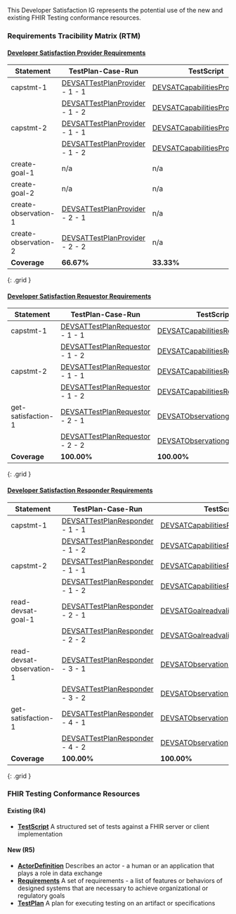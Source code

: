 
<p>This Developer Satisfaction IG represents the potential use of the new and existing FHIR Testing conformance resources.</p>

### Requirements Tracibility Matrix (RTM)

#### [Developer Satisfaction Provider Requirements](Requirements-DEVSATRequirementsProvider.html)

| **Statement** | **TestPlan-Case-Run** | **TestScript** |
| ------------- | --------------------- | -------------- |
| capstmt-1 | [DEVSATTestPlanProvider](TestPlan-DEVSATTestPlanProvider.html) - 1 - 1 | [DEVSATCapabilitiesProviderjson](TestScript-DEVSATCapabilitiesProviderjson.html) |
|  | [DEVSATTestPlanProvider](TestPlan-DEVSATTestPlanProvider.html) - 1 - 2 | [DEVSATCapabilitiesProviderxml](TestScript-DEVSATCapabilitiesProviderxml.html) |
| capstmt-2 | [DEVSATTestPlanProvider](TestPlan-DEVSATTestPlanProvider.html) - 1 - 1 | [DEVSATCapabilitiesProviderjson](TestScript-DEVSATCapabilitiesProviderjson.html) |
|  | [DEVSATTestPlanProvider](TestPlan-DEVSATTestPlanProvider.html) - 1 - 2 | [DEVSATCapabilitiesProviderxml](TestScript-DEVSATCapabilitiesProviderxml.html) |
| create-goal-1 | n/a | n/a |
| create-goal-2 | n/a | n/a |
| create-observation-1 | [DEVSATTestPlanProvider](TestPlan-DEVSATTestPlanProvider.html) - 2 - 1 | n/a |
| create-observation-2 | [DEVSATTestPlanProvider](TestPlan-DEVSATTestPlanProvider.html) - 2 - 2 | n/a |
| **Coverage** | **66.67%** | **33.33%** |
{: .grid }

#### [Developer Satisfaction Requestor Requirements](Requirements-DEVSATRequirementsRequestor.html)

| **Statement** | **TestPlan-Case-Run** | **TestScript** |
| ------------- | --------------------- | -------------- |
| capstmt-1 | [DEVSATTestPlanRequestor](TestPlan-DEVSATTestPlanRequestor.html) - 1 - 1 | [DEVSATCapabilitiesRequestorjson](TestScript-DEVSATCapabilitiesRequestorjson.html) |
|  | [DEVSATTestPlanRequestor](TestPlan-DEVSATTestPlanRequestor.html) - 1 - 2 | [DEVSATCapabilitiesRequestorxml](TestScript-DEVSATCapabilitiesRequestorxml.html) |
| capstmt-2 | [DEVSATTestPlanRequestor](TestPlan-DEVSATTestPlanRequestor.html) - 1 - 1 | [DEVSATCapabilitiesRequestorjson](TestScript-DEVSATCapabilitiesRequestorjson.html) |
|  | [DEVSATTestPlanRequestor](TestPlan-DEVSATTestPlanRequestor.html) - 1 - 2 | [DEVSATCapabilitiesRequestorxml](TestScript-DEVSATCapabilitiesRequestorxml.html) |
| get-satisfaction-1 | [DEVSATTestPlanRequestor](TestPlan-DEVSATTestPlanRequestor.html) - 2 - 1 | [DEVSATObservationgetsatjson](TestScript-DEVSATObservationgetsatjson.html) |
|  | [DEVSATTestPlanRequestor](TestPlan-DEVSATTestPlanRequestor.html) - 2 - 2 | [DEVSATObservationgetsatxml](TestScript-DEVSATObservationgetsatxml.html) |
| **Coverage** | **100.00%** | **100.00%** |
{: .grid }

#### [Developer Satisfaction Responder Requirements](Requirements-DEVSATRequirementsResponder.html)

| **Statement** | **TestPlan-Case-Run** | **TestScript** |
| ------------- | --------------------- | -------------- |
| capstmt-1 | [DEVSATTestPlanResponder](TestPlan-DEVSATTestPlanResponder.html) - 1 - 1 | [DEVSATCapabilitiesResponderjson](TestScript-DEVSATCapabilitiesResponderjson.html) |
|  | [DEVSATTestPlanResponder](TestPlan-DEVSATTestPlanResponder.html) - 1 - 2 | [DEVSATCapabilitiesResponderxml](TestScript-DEVSATCapabilitiesResponderxml.html) |
| capstmt-2 | [DEVSATTestPlanResponder](TestPlan-DEVSATTestPlanResponder.html) - 1 - 1 | [DEVSATCapabilitiesResponderjson](TestScript-DEVSATCapabilitiesResponderjson.html) |
|  | [DEVSATTestPlanResponder](TestPlan-DEVSATTestPlanResponder.html) - 1 - 2 | [DEVSATCapabilitiesResponderxml](TestScript-DEVSATCapabilitiesResponderxml.html) |
| read-devsat-goal-1 | [DEVSATTestPlanResponder](TestPlan-DEVSATTestPlanResponder.html) - 2 - 1 | [DEVSATGoalreadvalidatejson](TestScript-DEVSATGoalreadvalidatejson.html) |
|  | [DEVSATTestPlanResponder](TestPlan-DEVSATTestPlanResponder.html) - 2 - 2 | [DEVSATGoalreadvalidatexml](TestScript-DEVSATGoalreadvalidatexml.html) |
| read-devsat-observation-1 | [DEVSATTestPlanResponder](TestPlan-DEVSATTestPlanResponder.html) - 3 - 1 | [DEVSATObservationreadvalidatejson](TestScript-DEVSATObservationreadvalidatejson.html) |
|  | [DEVSATTestPlanResponder](TestPlan-DEVSATTestPlanResponder.html) - 3 - 2 | [DEVSATObservationreadvalidatexml](TestScript-DEVSATObservationreadvalidatexml.html) |
| get-satisfaction-1 | [DEVSATTestPlanResponder](TestPlan-DEVSATTestPlanResponder.html) - 4 - 1 | [DEVSATObservationgetsatjson](TestScript-DEVSATObservationgetsatjson.html) |
|  | [DEVSATTestPlanResponder](TestPlan-DEVSATTestPlanResponder.html) - 4 - 2 | [DEVSATObservationgetsatxml](TestScript-DEVSATObservationgetsatxml.html) |
| **Coverage** | **100.00%** | **100.00%** |
{: .grid }

### FHIR Testing Conformance Resources

#### Existing (R4)

* <strong>[TestScript](http://hl7.org/fhir/R4/testscript.html)</strong>  A structured set of tests against a FHIR server or client implementation

#### New (R5)

* <strong>[ActorDefinition](http://hl7.org/fhir/R5/actordefinition.html)</strong>  Describes an actor - a human or an application that plays a role in data exchange
* <strong>[Requirements](http://hl7.org/fhir/R5/requirements.html)</strong>  A set of requirements - a list of features or behaviors of designed systems that are necessary to achieve organizational or regulatory goals
* <strong>[TestPlan](http://hl7.org/fhir/R5/testplan.html)</strong>  A plan for executing testing on an artifact or specifications
